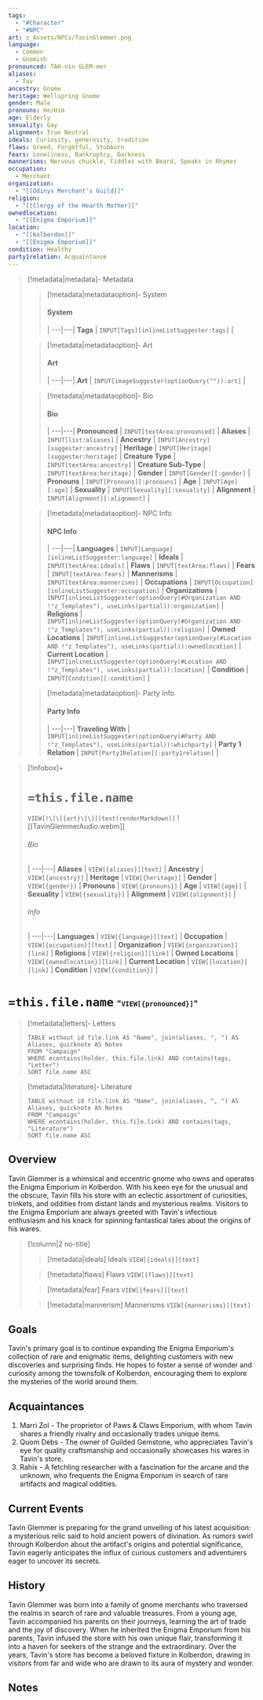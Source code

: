 ```yaml
---
tags:
  - "#Character"
  - "#NPC"
art: z_Assets/NPCs/TavinGlemmer.png
language:
  - Common
  - Gnomish
pronounced: TAH-vin GLEM-mer
aliases:
  - Tav
ancestry: Gnome
heritage: Wellspring Gnome
gender: Male
pronouns: He/Him
age: Elderly
sexuality: Gay
alignment: True Neutral
ideals: Curiosity, generosity, tradition
flaws: Greed, Forgetful, Stubborn
fears: Loneliness, Bankruptcy, Darkness
mannerisms: Nervous chuckle, Fiddles with Beard, Speaks in Rhymes
occupation:
  - Merchant
organization:
  - "[[Odinys Merchant's Guild]]"
religion:
  - "[[Clergy of the Hearth Mother]]"
ownedlocation:
  - "[[Enigma Emporium]]"
location:
  - "[[Kolberdon]]"
  - "[[Enigma Emporium]]"
condition: Healthy
party1relation: Acquaintance
---
```


> [!metadata|metadata]- Metadata 
>> [!metadata|metadataoption]- System
>> #### System
>>  |
>> ---|---|
>> **Tags** | `INPUT[Tags][inlineListSuggester:tags]` |
>
>> [!metadata|metadataoption]- Art
>> #### Art
>>  |
>> ---|---|
>> **Art** | `INPUT[imageSuggester(optionQuery("")):art]` |
>
>> [!metadata|metadataoption]- Bio
>> #### Bio
>>  |
>> ---|---|
>> **Pronounced** |  `INPUT[textArea:pronounced]` |
>> **Aliases** | `INPUT[list:aliases]` |
>> **Ancestry** | `INPUT[Ancestry][suggester:ancestry]` |
>> **Heritage** | `INPUT[Heritage][suggester:heritage]` |
> **Creature Type** | `INPUT[textArea:ancestry]` |
> **Creature Sub-Type** | `INPUT[textArea:heritage]` |
>> **Gender** | `INPUT[Gender][:gender]` |
>> **Pronouns** | `INPUT[Pronouns][:pronouns]` |
>> **Age** | `INPUT[Age][:age]` |
>> **Sexuality** | `INPUT[Sexuality][:sexuality]` |
>> **Alignment** | `INPUT[Alignment][:alignment]` |
>
>> [!metadata|metadataoption]- NPC Info
>> #### NPC Info
>>  |
>>---|---|
>> **Languages** | `INPUT[Language][inlineListSuggester:language]` |
>> **Ideals** | `INPUT[textArea:ideals]` |
>> **Flaws** | `INPUT[textArea:flaws]` |
>> **Fears** |  `INPUT[textArea:fears]` |
>> **Mannerisms** |  `INPUT[textArea:mannerisms]` |
>> **Occupations** | `INPUT[Occupation][inlineListSuggester:occupation]` |
>> **Organizations** | `INPUT[inlineListSuggester(optionQuery(#Organization AND !"z_Templates"), useLinks(partial)):organization]` |
>> **Religions** | `INPUT[inlineListSuggester(optionQuery(#Organization AND !"z_Templates"), useLinks(partial)):religion]` |
>> **Owned Locations** | `INPUT[inlineListSuggester(optionQuery(#Location AND !"z_Templates"), useLinks(partial)):ownedlocation]` |
>> **Current Location** | `INPUT[inlineListSuggester(optionQuery(#Location AND !"z_Templates"), useLinks(partial)):location]` |
>> **Condition** | `INPUT[Condition][:condition]` |
>
>> [!metadata|metadataoption]- Party Info
>> #### Party Info
>>  |
>> ---|---|
>> **Traveling With** | `INPUT[inlineListSuggester(optionQuery(#Party AND !"z_Templates"), useLinks(partial)):whichparty]` |
>> **Party 1 Relation** | `INPUT[Party1Relation][:party1relation]` |

> [!infobox]+
> # `=this.file.name`
> `VIEW[!\[\[{art}\]\]][text(renderMarkdown)]`
> ![[TavinGlemmerAudio.webm]]
> ###### Bio
>  |
> ---|---|
> **Aliases** | `VIEW[{aliases}][text]` |
> **Ancestry** | `VIEW[{ancestry}]` |
> **Heritage** | `VIEW[{heritage}]` |
> **Gender** | `VIEW[{gender}]` |
> **Pronouns** | `VIEW[{pronouns}]` |
> **Age** | `VIEW[{age}]` |
> **Sexuality** | `VIEW[{sexuality}]` |
> **Alignment** | `VIEW[{alignment}]` |
> ###### Info
>  |
> ---|---|
> **Languages** | `VIEW[{language}][text]` |
> **Occupation** | `VIEW[{occupation}][text]` |
> **Organization** | `VIEW[{organization}][link]` |
> **Religions** | `VIEW[{religion}][link]` |
> **Owned Locations** | `VIEW[{ownedlocation}][link]` |
> **Current Location** | `VIEW[{location}][link]` |
> **Condition** | `VIEW[{condition}]` |


# **`=this.file.name`** <span style="font-size: medium">"`VIEW[{pronounced}]`"</span>

> [!metadata|letters]- Letters
> ```dataview
> TABLE without id file.link AS "Name", join(aliases, ", ") AS Aliases, quicknote AS Notes
> FROM "Campaign"
> WHERE econtains(holder, this.file.link) AND contains(tags, "Letter")
> SORT file.name ASC

> [!metadata|literature]- Literature
> ```dataview
> TABLE without id file.link AS "Name", join(aliases, ", ") AS Aliases, quicknote AS Notes
> FROM "Campaign"
> WHERE econtains(holder, this.file.link) AND contains(tags, "Literature")
> SORT file.name ASC

## Overview

Tavin Glemmer is a whimsical and eccentric gnome who owns and operates the Enigma Emporium in Kolberdon. With his keen eye for the unusual and the obscure, Tavin fills his store with an eclectic assortment of curiosities, trinkets, and oddities from distant lands and mysterious realms. Visitors to the Enigma Emporium are always greeted with Tavin's infectious enthusiasm and his knack for spinning fantastical tales about the origins of his wares.

> [!column|2 no-title]
>
> 
>> [!metadata|ideals] Ideals
> `VIEW[{ideals}][text]`
>
>> [!metadata|flaws] Flaws
> `VIEW[{flaws}][text]`
> 
>> [!metadata|fear] Fears
> `VIEW[{fears}][text]`
>
>> [!metadata|mannerism] Mannerisms
> `VIEW[{mannerisms}][text]`

## Goals

Tavin's primary goal is to continue expanding the Enigma Emporium's collection of rare and enigmatic items, delighting customers with new discoveries and surprising finds. He hopes to foster a sense of wonder and curiosity among the townsfolk of Kolberdon, encouraging them to explore the mysteries of the world around them.

## Acquaintances

1. Marri Zol - The proprietor of Paws & Claws Emporium, with whom Tavin shares a friendly rivalry and occasionally trades unique items.
2. Quom Debs - The owner of Guilded Gemstone, who appreciates Tavin's eye for quality craftsmanship and occasionally showcases his wares in Tavin's store.
3. Rahix - A fetchling researcher with a fascination for the arcane and the unknown, who frequents the Enigma Emporium in search of rare artifacts and magical oddities.

## Current Events

Tavin Glemmer is preparing for the grand unveiling of his latest acquisition: a mysterious relic said to hold ancient powers of divination. As rumors swirl through Kolberdon about the artifact's origins and potential significance, Tavin eagerly anticipates the influx of curious customers and adventurers eager to uncover its secrets.

## History

Tavin Glemmer was born into a family of gnome merchants who traversed the realms in search of rare and valuable treasures. From a young age, Tavin accompanied his parents on their journeys, learning the art of trade and the joy of discovery. When he inherited the Enigma Emporium from his parents, Tavin infused the store with his own unique flair, transforming it into a haven for seekers of the strange and the extraordinary. Over the years, Tavin's store has become a beloved fixture in Kolberdon, drawing in visitors from far and wide who are drawn to its aura of mystery and wonder.

## Notes





